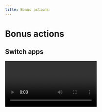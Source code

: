 ```yaml
---
title: Bonus actions
---
```


# Bonus actions

## Switch apps

<Video url="https://www.youtube.com/embed/GHr0yn9V9mE" />

It's simple enough to switch between apps with a CMD/ALT+Tab, but if you're juggling email, chats, and countless browser windows, it can be more than a single keystroke to switch. 

Clicking without a companion app open will launch the most recent version of it (if you have multiple copies of Adobe apps installed). 


## New artboard

<Video url="https://www.youtube.com/embed/0Bv7QVrkVdQ" />

Artboards in Illustrator may be any size, but it's a good idea to work at the same size and aspect as your comp in AE. This button will create a new artboard (or new document if selected in Settings) matching the size of the comp to send shapes to.

### Modifier keys
Holding SHIFT when pressing the New Artboard/Comp, does the inverse –new Ai comp button (orange) becomes a new comp button (purple). 


## Push swatches

<Video url="https://www.youtube.com/embed/CeIilwzimfU" />

Color swatches live in the swatch palette. Select a set of Illustrator color swatches and click to send to AE. There are a couple different transfer options available based on context and in [Settings]().

- Transfer to the current comp as a guide layer
  - This is the default action
  - The size and orientation is selectable in Settings
- Create a new [Ray](https://aescripts.com/ray-dynamic-color/) palette
  - Enabling this preference (along with having Ray installed) will create a new Ray palette comp
- Add to and replace a Ray palette
  - If you are currently inside of a Ray palette, sending swatches will add colors to the current palette
  - Holding ALT on the keyboard will create a new layer to add colors to –nondestructively replacing the palette


## Push guides

<Video url="https://www.youtube.com/embed/b89oi6L6eBU" />

Starting in CC2019+ and Overlord 1.2, vertical and horizontal guides may be transferred as native Ae guides. [Update video](https://youtu.be/AIjyUp2LvZw?t=18).

Non-vertical/horizontal guides (weird shapes) and when transferring to CC2018 and below will be transferred as guide layers (non-rendered layers) in Ae. 


## Break symbols

Unfortunately, Ai symbols are invisible to 3rd party tools like Overlord. This means they are skipped with transferring. By clicking this button, all selected symbols on the artboard will be converted to regular shapes and will be available to transfer. 

Because this process actually modifies your Ai file, it is a separate process rather than being an automatic function of transferring.

[Break Symbols](https://youtu.be/AIjyUp2LvZw?t=35) is available in Overlord v1.2+
